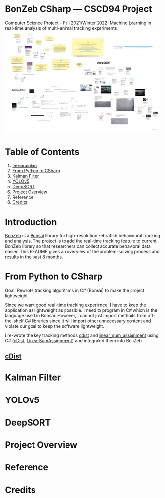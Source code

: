 # BonZeb CSharp — CSCD94 Project
  Computer Science Project - Fall 2021/Winter 2022: Machine Learning in real-time analysis of multi-animal tracking experiments
![](/BonZeb-Miro.jpg)

# Table of Contents
1. [Introduction](#introduction)
2. [From Python to CSharp](#from-python-to-csharp)
3. [Kalman Filter](#kalman-filter)
4. [YOLOv5](#yolov5)
5. [DeepSORT](#deepsort)
6. [Project Overview](#project-overview)
7. [Reference](#reference)
8. [Credits](#credits)

# Introduction
[BonZeb](https://github.com/ncguilbeault/BonZeb) is a [Bonsai](https://bonsai-rx.org/) library for high-resolution zebrafish behavioural tracking and analysis. The project is to add the real-time tracking feature to current BonZeb library so that researchers can collect accurate behavioral data easier. This README gives an overview of the problem-solving process and results in the past 8 months.

# From Python to CSharp
Goal: Rewrote tracking algorithms in C# (Bonsai) to make the project lightweight​

Since we want good real-time tracking experience, I have to keep the application as lightweight as possible. I need to program in C# which is the language used in Bonsai. However, I cannot just import methods from off-the-shelf C# libraries since it will import other unnecessary content and violate our goal to keep the software lightweight.

I re-wrote the key tracking methods [cdist](https://docs.scipy.org/doc/scipy/reference/generated/scipy.spatial.distance.cdist.html) and [linear_sum_assignment](https://docs.scipy.org/doc/scipy-0.18.1/reference/generated/scipy.optimize.linear_sum_assignment.html) using C# ([cDist](https://github.com/ymart1n/BonZeb_CSharp/blob/ed6bf23d46f0fe3f00d363c65e7134ff64846346/C%23/multi-animal-tracking.cs#L27), [LinearSumAssignment](https://github.com/ymart1n/BonZeb_CSharp/blob/ed6bf23d46f0fe3f00d363c65e7134ff64846346/C%23/multi-animal-tracking.cs#L69)) and integrated them into BonZeb​

## [cDist](https://github.com/ymart1n/BonZeb_CSharp/blob/ed6bf23d46f0fe3f00d363c65e7134ff64846346/C%23/multi-animal-tracking.cs#L27)


# Kalman Filter

# YOLOv5

# DeepSORT

# Project Overview

# Reference


# Credits